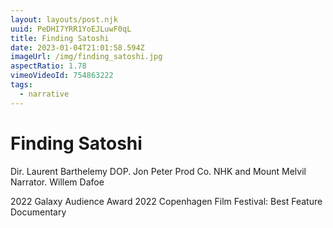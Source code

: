 ```yaml
---
layout: layouts/post.njk
uuid: PeDHI7YRR1YoEJLuwF0qL
title: Finding Satoshi
date: 2023-01-04T21:01:58.594Z
imageUrl: /img/finding_satoshi.jpg
aspectRatio: 1.78
vimeoVideoId: 754863222
tags:
  - narrative
---
```

# Finding Satoshi

Dir. Laurent Barthelemy
DOP. Jon Peter
Prod Co. NHK and Mount Melvil
Narrator. Willem Dafoe

2022 Galaxy Audience Award
2022 Copenhagen Film Festival: Best Feature Documentary

